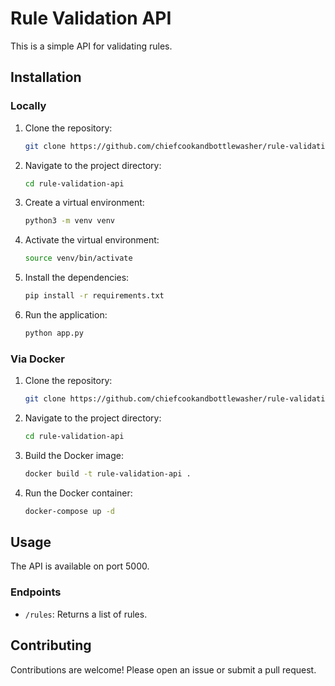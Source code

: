 # Rule Validation API

This is a simple API for validating rules.

## Installation

### Locally

1.  Clone the repository:

    ```bash
    git clone https://github.com/chiefcookandbottlewasher/rule-validation-api.git
    ```
2.  Navigate to the project directory:

    ```bash
    cd rule-validation-api
    ```
3.  Create a virtual environment:

    ```bash
    python3 -m venv venv
    ```
4.  Activate the virtual environment:

    ```bash
    source venv/bin/activate
    ```
5.  Install the dependencies:

    ```bash
    pip install -r requirements.txt
    ```
6.  Run the application:

    ```bash
    python app.py
    ```

### Via Docker

1.  Clone the repository:

    ```bash
    git clone https://github.com/chiefcookandbottlewasher/rule-validation-api.git
    ```
2.  Navigate to the project directory:

    ```bash
    cd rule-validation-api
    ```
3.  Build the Docker image:

    ```bash
    docker build -t rule-validation-api .
    ```
4.  Run the Docker container:

    ```bash
    docker-compose up -d
    ```

## Usage

The API is available on port 5000.

### Endpoints

*   `/rules`: Returns a list of rules.

## Contributing

Contributions are welcome! Please open an issue or submit a pull request.
